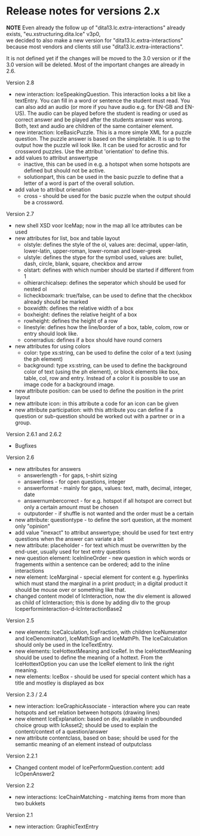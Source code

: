 # Release notes for versions 2.x

**NOTE**
Even already the follow up of "dita13.lc.extra-interactions" already exists, "eu.xstructuring.dita.lce" v3p0,  
we decided to also make a new version for "dita13.lc.extra-interactions" because most vendors and clients still use "dita13.lc.extra-interactions".

It is not defined yet if the changes will be moved to the 3.0 version or if the 3.0 version will be deleted. Most of the important changes are already in 2.6.

Version 2.8
- new interaction: lceSpeakingQuestion. This interaction looks a bit like a textEntry. You can fill in a word or sentence the student must read. You can also add an audio (or more if you have audio e.g. for EN-GB and EN-US). The audio can be played before the student is reading or used as correct answer and be played after the students answer was wrong. Both, text and audio are children of the same container element.
- new interaction: lceBasicPuzzle. This is a more simple XML for a puzzle question. The puzzle answer is based on the simpletable. It is up to the output how the puzzle wil look like. It can be used for acrostic and for crossword puzzles. Use the attribut 'orientation' to define this.
- add values to attribut answertype
  - inactive, this can be used in e.g. a hotspot when some hotspots are defined but should not be active.
  - solutionpart, this can be used in the basic puzzle to define that a letter of a word is part of the overall solution.
- add value to attribut orienation
  - cross - should be used for the basic puzzle when the output should be a crossword.

Version 2.7
- new shell XSD voor lceMap; now in the map all lce attributes can be used
- new attributes for list, box and table layout
  - olstyle: defines the style of the ol, values are: decimal, upper-latin, lower-latin, upper-roman, lower-roman and lower-greek
  - ulstyle: defines the stype for the symbol used, values are: bullet, dash, circle, blank, square, checkbox and arrow
  - olstart: defines with which number should be started if different from 1
  - olhierarchicalsep: defines the seperator which should be used for nested ol
  - licheckboxmark: true/false, can be used to define that the checkbox already should be marked
  - boxwidth: defines the relative width of a box
  - boxheight: defines the relative height of a box
  - rowheight: defines the height of a row
  - linestyle: defines how the line/border of a box, table, colom, row or entry should look like.
  - conerradius: defines if a box should have round corners
- new attributes for using colors
  - color: type xs:string, can be used to define the color of a text (using the ph element)
  - background: type xs:string, can be used to define the background color of text (using the ph element), or block elements like box, table, col, row and entry. Instead of a color it is possible to use an image code for a background image.
- new attribute position: can be used to define the position in the print layout
- new attribute icon: in this attribute a code for an icon can be given
- new attribute participation: with this attribute you can define if a question or sub-question should be worked out with a partner or in a group.

Version 2.6.1 and 2.6.2
- Bugfixes

Version 2.6
- new attributes for answers
  - answerlength - for gaps, t-shirt sizing
  - answerlines - for open questions, integer
  - answerformat - mainly for gaps, values: text, math, decimal, integer, date
  - answernumbercorrect - for e.g. hotspot if all hotspot are correct but only a certain amount must be chosen
  - outputorder - if shuffle is not wanted and the order must be a certain
- new attribute: questiontype - to define the sort question, at the moment only "opinion"
- add value "inexact" to attribut answertype; should be used for text entry questions when the answer can variate a bit
- new attribute: placeholder - for text which must be overwritten by the end-user, usually used for text entry questions
- new question element: lceInlineOrder - new question in which words or fragements within a sentence can be ordered; add to the inline interactions
- new element: lceMarginal - special element for content e.g. hyperlinks which must stand the marginal in a print product; in a digital product it should be mouse over or something like that. 
- changed content model of lcInteraction, now the div element is allowed as child of lcInteraction; this is done by adding div to the group lceperforminteraction-d-lcInteractionBase2

Version 2.5
- new elements: lceCalculation, lceFraction, with children lceNumerator and lceDenominator), lceMathSign and lceMathPh. The lceCalculation should only be used in the lceTextEntry.
- new elements: lceHottextMeaning and lceRef. In the lceHottextMeaning should be used to define the meaning of a hottext. From the lceHottextOption you can use the lceRef element to link the right meaning.
- new elements: lceBox - should be used for special content which has a title and mostley is displayed as box

Version 2.3 / 2.4
- new interaction: lceGraphicAssociate - interaction where you can reate hotspots and set relation between hotspots (drawing lines)
- new element lceExplanation: based on div, available in undbounded choice group with lcAsset2; should be used to explain the content/context of a question/answer
- new attribute contentclass, based on base; should be used for the semantic meaning of an element instead of outputclass

Version 2.2.1
- Changed content model of lcePerformQuestion.content: add lcOpenAnswer2

Version 2.2
- new interactions: lceChainMatching - matching items from more than two bukkets

Version 2.1
- new interaction: GraphicTextEntry